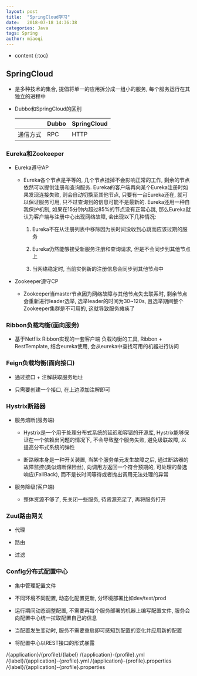 ```yaml
---
layout: post
title:  "SpringCloud学习"
date:   2018-07-18 14:36:38
categories: Java
tags: Spring
author: miaoqi
---
```


* content
{:toc}


## SpringCloud

* 是多种技术的集合, 提倡将单一的应用拆分成一组小的服务, 每个服务运行在其独立的进程中

* Dubbo和SpringCloud的区别

    ||Dubbo|SpringCloud|
    |-----|-----|-----|
    |通信方式|RPC|HTTP|

### Eureka和Zookeeper

* Eureka遵守AP

    * Eureka各个节点是平等的, 几个节点挂掉不会影响正常的工作, 剩余的节点依然可以提供注册和查询服务. Eureka的客户端再向某个Eureka注册时如果发现连接失败, 则会自动切换至其他节点, 只要有一台Eureka还在, 就可以保证服务可用, 只不过查询到的信息可能不是最新的. Eureka还用一种自我保护机制, 如果在15分钟内超过85%的节点没有正常心跳, 那么Eureka就认为客户端与注册中心出现网络故障, 会出现以下几种情况: 

        1. Eureka不在从注册列表中移除因为长时间没收到心跳而应该过期的服务

        2. Eureka仍然能够接受新服务注册和查询请求, 但是不会同步到其他节点上

        3. 当网络稳定时, 当前实例新的注册信息会同步到其他节点中

* Zookeeper遵守CP

    * Zookeeper当master节点因为网络故障与其他节点失去联系时, 剩余节点会重新进行leader选举, 选举leader的时间为30~120s, 且选举期间整个Zookeeper集群是不可用的, 这就导致服务瘫痪了

### Ribbon负载均衡(面向服务)

* 基于Netflix Ribbon实现的一套客户端  负载均衡的工具, Ribbon + RestTemplate, 结合eureka使用, 会从eureka中查找可用的机器进行访问

### Feign负载均衡(面向接口)

* 通过接口 + 注解获取服务地址

* 只需要创建一个接口, 在上边添加注解即可

### Hystrix断路器

* 服务熔断(服务端)

    * Hystrix是一个用于处理分布式系统的延迟和容错的开源库, Hystrix能够保证在一个依赖出问题的情况下, 不会导致整个服务失败, 避免级联故障, 以提高分布式系统的弹性
    
    * 断路器本身是一种开关装置, 当某个服务单元发生故障之后, 通过断路器的故障监控(类似熔断保险丝), 向调用方返回一个符合预期的, 可处理的备选响应(FallBack), 而不是长时间等待或者抛出调用无法处理的异常

* 服务降级(客户端)

    * 整体资源不够了, 先关闭一些服务, 待资源充足了, 再将服务打开

### Zuul路由网关

* 代理

* 路由

* 过滤

### Config分布式配置中心

* 集中管理配置文件

* 不同环境不同配置, 动态化配置更新, 分环境部署比如dev/test/prod

* 运行期间动态调整配置, 不需要再每个服务部署的机器上编写配置文件, 服务会向配置中心统一拉取配置自己的信息

* 当配置发生变动时, 服务不需要重启即可感知到配置的变化并应用新的配置

* 将配置中心以REST接口的形式暴露

/{application}/{profile}/{label}
/{application}-{profile}.yml
/{label}/{application}-{profile}.yml
/{application}-{profile}.properties
/{label}/{application}-{profile}.properties
    
    